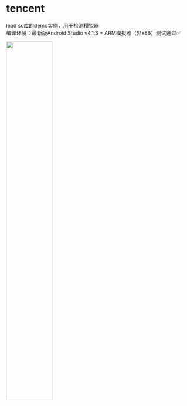 # tencent
load so库的demo实例，用于检测模拟器  
编译环境：最新版Android Studio v4.1.3 + ARM模拟器（非x86）测试通过✅  

<img src="https://raw.githubusercontent.com/la0s/la0s.github.io/master/screenshots/Tencent.png" width="50%" height="50%">
